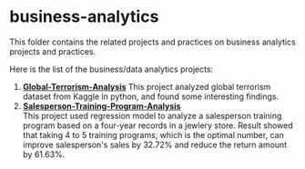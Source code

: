 # business-analytics
This folder contains the related projects and practices on
business analytics projects and practices.

Here is the list of the business/data analytics projects:

 1. [**Global-Terrorism-Analysis**](https://github.com/YuexiSC/business-and-data-analytics/tree/master/Projects/Global-Terrorism-Analysis) 
		This project analyzed global terrorism dataset from Kaggle in python, and found some interesting findings. 
 2. [**Salesperson-Training-Program-Analysis**](https://github.com/YuexiSC/business-and-data-analytics/tree/master/Projects/Salesperson-Training-Program-Analysis)  
	This project used regression model to analyze a salesperson training program based on a four-year records in a jewlery store. Result showed that taking  4 to 5 training programs, which is the optimal number, can improve salesperson's sales by  32.72% and reduce the return amount by 61.63%. 
